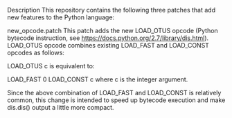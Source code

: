 Description
This repository contains the following three patches that add new features to the Python language:

new_opcode.patch This patch adds the new LOAD_OTUS opcode (Python bytecode instruction, see https://docs.python.org/2.7/library/dis.html). LOAD_OTUS opcode combines existing LOAD_FAST and LOAD_CONST opcodes as follows:

LOAD_OTUS c
is equivalent to:

LOAD_FAST 0
LOAD_CONST c
where c is the integer argument.

Since the above combination of LOAD_FAST and LOAD_CONST is relatively common, this change is intended to speed up bytecode execution and make dis.dis() output a little more compact.
